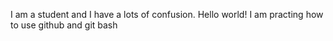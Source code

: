 I am a student and I have a lots of confusion.
Hello world! I am practing how to use github and git bash

